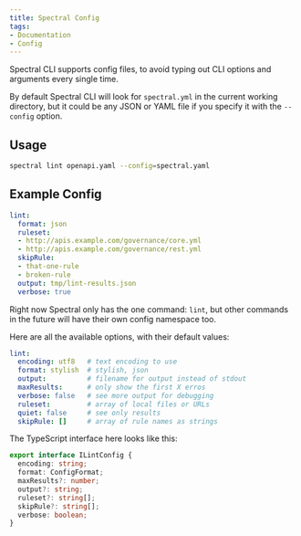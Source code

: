 ```yaml
---
title: Spectral Config
tags: 
- Documentation
- Config
---
```


Spectral CLI supports config files, to avoid typing out CLI options and arguments every single time. 

By default Spectral CLI will look for `spectral.yml` in the current working directory, but it could be any JSON or YAML file if you specify it with the `--config` option. 

## Usage

```bash
spectral lint openapi.yaml --config=spectral.yaml
```

## Example Config

```yaml
lint:
  format: json
  ruleset: 
  - http://apis.example.com/governance/core.yml
  - http://apis.example.com/governance/rest.yml
  skipRule: 
  - that-one-rule
  - broken-rule
  output: tmp/lint-results.json
  verbose: true
```

Right now Spectral only has the one command: `lint`, but other commands in the
future will have their own config namespace too.

Here are all the available options, with their default values:

```yaml
lint:
  encoding: utf8   # text encoding to use
  format: stylish  # stylish, json
  output:          # filename for output instead of stdout
  maxResults:      # only show the first X erros
  verbose: false   # see more output for debugging
  ruleset:         # array of local files or URLs
  quiet: false     # see only results
  skipRule: []     # array of rule names as strings
```

The TypeScript interface here looks like this:

```typescript
export interface ILintConfig {
  encoding: string;
  format: ConfigFormat;
  maxResults?: number;
  output?: string;
  ruleset?: string[];
  skipRule?: string[];
  verbose: boolean;
}
```
